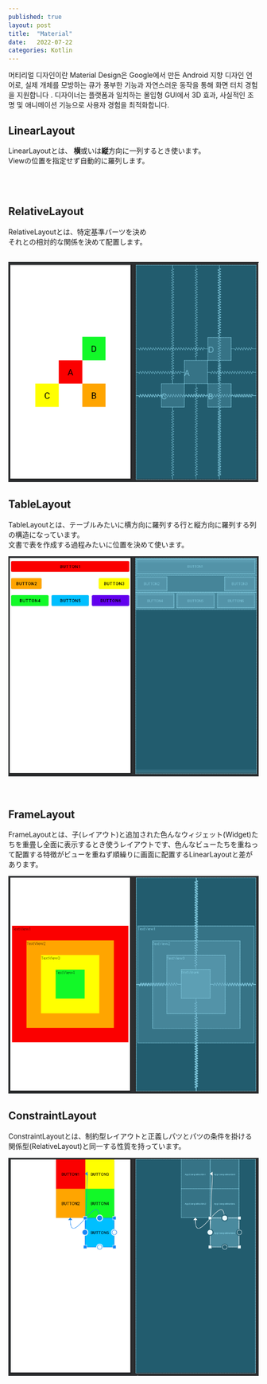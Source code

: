 ```yaml
---
published: true
layout: post
title:  "Material"
date:   2022-07-22
categories: Kotlin 
---
```


머티리얼 디자인이란
Material Design은 Google에서 만든 Android 지향 디자인 언어로, 실제 개체를 모방하는 큐가 풍부한 기능과 자연스러운 동작을 통해 화면 터치 경험을 지원합니다 . 디자이너는 플랫폼과 일치하는 몰입형 GUI에서 3D 효과, 사실적인 조명 및 애니메이션 기능으로 사용자 경험을 최적화합니다.


## LinearLayout

LinearLayoutとは、 **横**或いは**縦**方向に一列するとき使います。<br>Viewの位置を指定せず自動的に羅列します。<br><br>
<br>
<br>

## RelativeLayout


RelativeLayoutとは、特定基準パーツを決め<br>それとの相対的な関係を決めて配置します。
<br>
<br>

![](/assets/images/RelativeLayout.png)

## TableLayout

TableLayoutとは、テーブルみたいに横方向に羅列する行と縦方向に羅列する列の構造になっています。<br>
文書で表を作成する過程みたいに位置を決めて使います。

![](/assets/images/TableLayout.png)

<br>

## FrameLayout

FrameLayoutとは、子(レイアウト)と追加された色んなウィジェット(Widget)たちを重畳し全面に表示するとき使うレイアウトです、色んなビューたちを重ねって配置する特徴がビューを重ねず順繰りに画面に配置するLinearLayoutと差があります。
<br>

![](/assets/images/FrameLayout.png)
<br>

## ConstraintLayout

ConstraintLayoutとは、制約型レイアウトと正義しパツとパツの条件を掛ける関係型(RelativeLayout)と同一する性質を持っています。




![](/assets/images/ConstraintLayout.png)


